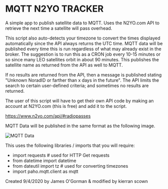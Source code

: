 # MQTT N2YO TRACKER
A simple app to publish satellite data to MQTT.
Uses the N2YO.com API to retrieve the next time a satellite will pass overhead.

This script also auto-detects your timezone to convert the times displayed automatically since the API always returns the UTC time. MQTT data will be published every time this is run regardless of what may already exist in the broker. The suggestion is to run this as a CRON job every 10-15 minutes or so since many LEO satellites orbit in about 90 minutes. This publishes the satellite name as returned from the API as well to MQTT.

If no results are returned from the API, then a message is published stating "Unknown NoradID or farther than x days in the future". The API limits the search to certain user-defined criteria; and sometimes no results are returned.

The user of this script will have to get their own API code by making an account at N2YO.com (this is free) and add it to the script.

https://www.n2yo.com/api/#radiopasses

MQTT Data will be published in the same format as the following image.

![MQTT Data](/publishedSatelliteData.png)

This uses the following libraries / imports that you will require:
  * import requests  # used for HTTP Get requests
  * from datetime import datetime
  * from dateutil import tz  # used for converting timezones
  * import paho.mqtt.client as mqtt


Created 9/4/2020 by James O'Gorman & modified by kierran scown

